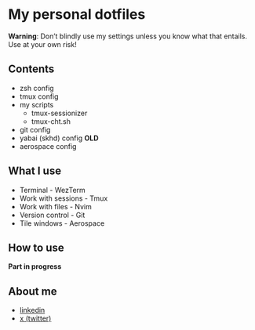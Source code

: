 # My personal dotfiles

**Warning**: Don’t blindly use my settings unless you know what that entails. Use at your own risk!

## Contents

- zsh config
- tmux config
- my scripts
  - tmux-sessionizer
  - tmux-cht.sh
- git config
- yabai (skhd) config **OLD**
- aerospace config

## What I use

- Terminal - WezTerm
- Work with sessions - Tmux
- Work with files - Nvim
- Version control - Git
- Tile windows - Aerospace

## How to use

**Part in progress**

## About me

- [linkedin](https://www.linkedin.com/in/david-lisitsyn-894860248/)
- [x (twitter)](https://x.com/chushfrog)
